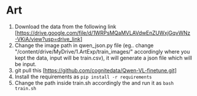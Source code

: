 # Art
1. Download the data from the following link [https://drive.google.com/file/d/1WRPsMQaMVLAVdwEnZUWxjGqvWNz-VKiA/view?usp=drive_link]
2. Change the image path in qwen_json.py file (eg.. change "/content/drive/MyDrive/1.ArtExp/train_images/" accordingly where you kept the data, input will be train.csv), it will generate a json file which will be input.
3. git pull this [https://github.com/cognitedata/Qwen-VL-finetune.git]
4. Install the requirements as ```pip install -r requirements```
5. Change the path inside train.sh accordingly the  and run it as ```bash train.sh```
